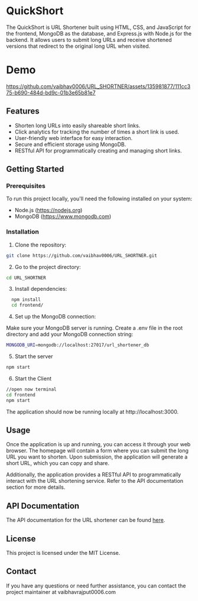 # QuickShort

The QuickShort is URL Shortener built using HTML, CSS, and JavaScript for the frontend, MongoDB as the database, and Express.js with Node.js for the backend. It allows users to submit long URLs and receive shortened versions that redirect to the original long URL when visited.

# Demo

https://github.com/vaibhav0006/URL_SHORTNER/assets/135981877/111cc375-b690-484d-bd9c-01b3e65b81e7

## Features

- Shorten long URLs into easily shareable short links.
- Click analytics for tracking the number of times a short link is used.
- User-friendly web interface for easy interaction.
- Secure and efficient storage using MongoDB.
- RESTful API for programmatically creating and managing short links.

## Getting Started

### Prerequisites

To run this project locally, you'll need the following installed on your system:

- Node.js (https://nodejs.org)
- MongoDB (https://www.mongodb.com)

### Installation

1. Clone the repository:

```bash
git clone https://github.com/vaibhav0006/URL_SHORTNER.git
```
2. Go to the project directory:

```bash
cd URL_SHORTNER
```
3. Install dependencies:

```bash
  npm install
  cd frontend/
```
4. Set up the MongoDB connection:

Make sure your MongoDB server is running.
Create a .env file in the root directory and add your MongoDB connection string:
```bash
MONGODB_URI=mongodb://localhost:27017/url_shortener_db
```
5. Start the server
```bash
npm start
```
6. Start the Client
```bash
//open now terminal
cd frontend
npm start
```
The application should now be running locally at http://localhost:3000.

## Usage
Once the application is up and running, you can access it through your web browser. The homepage will contain a form where you can submit the long URL you want to shorten. Upon submission, the application will generate a short URL, which you can copy and share.

Additionally, the application provides a RESTful API to programmatically interact with the URL shortening service. Refer to the API documentation section for more details.

## API Documentation
The API documentation for the URL shortener can be found [here](https://docs.github.com/en/rest?apiVersion=2022-11-28).

## License
This project is licensed under the MIT License.

## Contact
If you have any questions or need further assistance, you can contact the project maintainer at vaibhavrajput0006.com
